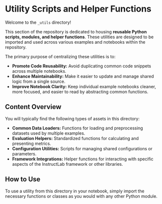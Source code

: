 # Utility Scripts and Helper Functions

Welcome to the `_utils` directory!

This section of the repository is dedicated to housing **reusable Python scripts, modules, and helper functions**. These utilities are designed to be imported and used across various examples and notebooks within the repository.

The primary purpose of centralizing these utilities is to:
* **Promote Code Reusability:** Avoid duplicating common code snippets across multiple notebooks.
* **Enhance Maintainability:** Make it easier to update and manage shared logic from a single source.
* **Improve Notebook Clarity:** Keep individual example notebooks cleaner, more focused, and easier to read by abstracting common functions.

## Content Overview

You will typically find the following types of assets in this directory:

* **Common Data Loaders:** Functions for loading and preprocessing datasets used by multiple examples.
* **Evaluation Helpers:** Standardized functions for calculating and presenting metrics.
* **Configuration Utilities:** Scripts for managing shared configurations or parameters.
* **Framework Integrations:** Helper functions for interacting with specific aspects of the InstructLab framework or other libraries.

## How to Use

To use a utility from this directory in your notebook, simply import the necessary functions or classes as you would with any other Python module.